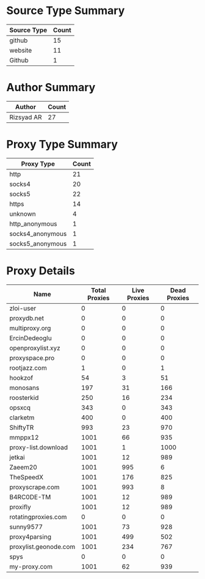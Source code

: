 # Source Type Summary

| Source Type | Count |
|-------------|-------|
| github | 15 |
| website | 11 |
| Github | 1 |


# Author Summary

| Author | Count |
|--------|-------|
| Rizsyad AR | 27 |


# Proxy Type Summary

| Proxy Type | Count |
|------------|-------|
| http | 21 |
| socks4 | 20 |
| socks5 | 22 |
| https | 14 |
| unknown | 4 |
| http_anonymous | 1 |
| socks4_anonymous | 1 |
| socks5_anonymous | 1 |


# Proxy Details

| Name | Total Proxies | Live Proxies | Dead Proxies |
|------|---------------|--------------|---------------|
| zloi-user | 0 | 0 | 0 |
| proxydb.net | 0 | 0 | 0 |
| multiproxy.org | 0 | 0 | 0 |
| ErcinDedeoglu | 0 | 0 | 0 |
| openproxylist.xyz | 0 | 0 | 0 |
| proxyspace.pro | 0 | 0 | 0 |
| rootjazz.com | 1 | 0 | 1 |
| hookzof | 54 | 3 | 51 |
| monosans | 197 | 31 | 166 |
| roosterkid | 250 | 16 | 234 |
| opsxcq | 343 | 0 | 343 |
| clarketm | 400 | 0 | 400 |
| ShiftyTR | 993 | 23 | 970 |
| mmppx12 | 1001 | 66 | 935 |
| proxy-list.download | 1001 | 1 | 1000 |
| jetkai | 1001 | 12 | 989 |
| Zaeem20 | 1001 | 995 | 6 |
| TheSpeedX | 1001 | 176 | 825 |
| proxyscrape.com | 1001 | 993 | 8 |
| B4RC0DE-TM | 1001 | 12 | 989 |
| proxifly | 1001 | 12 | 989 |
| rotatingproxies.com | 0 | 0 | 0 |
| sunny9577 | 1001 | 73 | 928 |
| proxy4parsing | 1001 | 499 | 502 |
| proxylist.geonode.com | 1001 | 234 | 767 |
| spys | 0 | 0 | 0 |
| my-proxy.com | 1001 | 62 | 939 |
